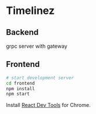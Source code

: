 # Timelinez

## Backend
grpc server with gateway

## Frontend
```sh
# start development server
cd frontend
npm install
npm start
```

Install [React Dev Tools](https://chrome.google.com/webstore/detail/react-developer-tools/fmkadmapgofadopljbjfkapdkoienihi?hl=en) for Chrome.
